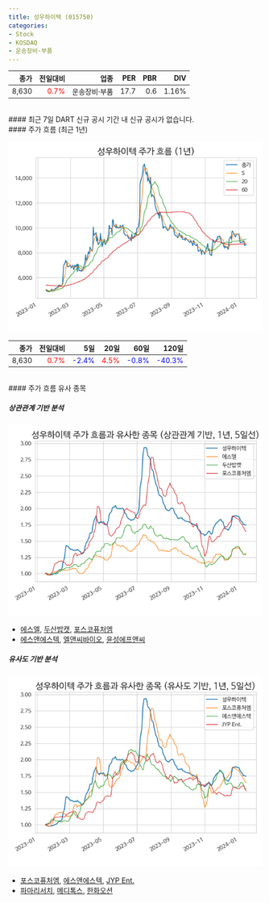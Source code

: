 ```yaml
---
title: 성우하이텍 (015750)
categories:
- Stock
- KOSDAQ
- 운송장비·부품
---
```


|**종가**|**전일대비**|**업종**|**PER**|**PBR**|**DIV**|
|-------:|-----------:|-------:|------:|------:|------:|
|8,630|<span style="color: red">0.7%</span>|운송장비·부품|17.7|0.6|1.16%|

<!-- more -->

<br>
#### 최근 7일 DART 신규 공시
기간 내 신규 공시가 없습니다.

<br>
#### 주가 흐름 (최근 1년)

![015750](/assets/images/stock/015750.png)

|**종가**|**전일대비**|**5일**|**20일**|**60일**|**120일**|
|---:|-------:|--:|---:|---:|----:|
|8,630|<span style="color: red">0.7%</span>|<span style="color: blue">-2.4%</span>|<span style="color: red">4.5%</span>|<span style="color: blue">-0.8%</span>|<span style="color: blue">-40.3%</span>|

<br>
#### 주가 흐름 유사 종목

##### 상관관계 기반 분석

![015750](/assets/images/stock/015750_corr.png)
- [에스엘](/005850/), [두산밥캣](/241560/), [포스코퓨처엠](/003670/)
- [에스앤에스텍](/101490/), [엘앤씨바이오](/290650/), [윤성에프앤씨](/372170/)

##### 유사도 기반 분석

![015750](/assets/images/stock/015750_sim.png)
- [포스코퓨처엠](/003670/), [에스앤에스텍](/101490/), [JYP Ent.](/035900/)
- [파마리서치](/214450/), [메디톡스](/086900/), [한화오션](/042660/)